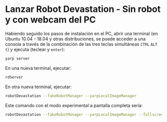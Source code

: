 # Lanzar Robot Devastation - Sin robot y con webcam del PC

Habiendo seguido los pasos de instalación en el PC, abrir una terminal (en Ubuntu 10.04 - 18.04 y otras distribuciones, se puede acceder a una consola a través de la combinación de las tres teclas simultáneas `CTRL` `ALT` `t`) y ejecuta (teclear y `enter`):

```bash
yarp server
```

En una nueva terminal, ejecutar:

```bash
rdServer
```

En otra nueva terminal, ejecutar:

```bash
robotDevastation --fakeRobotManager --yarpLocalImageManager
```

Este comando con el modo experimental a pantalla completa sería:

```bash
robotDevastation --fakeRobotManager --yarpLocalImageManager --fullscreen
```
